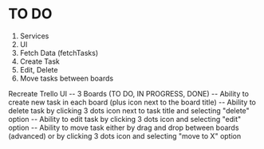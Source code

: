 # TO DO
1. Services
2. UI
3. Fetch Data (fetchTasks)
4. Create Task
5. Edit, Delete
6. Move tasks between boards

Recreate Trello UI
-- 3 Boards (TO DO, IN PROGRESS, DONE)
-- Ability to create new task in each board (plus icon next to the board title)
-- Ability to delete task by clicking 3 dots icon next to task title and selecting "delete" option
-- Ability to edit task by clicking 3 dots icon and selecting "edit" option
-- Ability to move task either by drag and drop between boards (advanced) or by clicking 3 dots icon and selecting "move to X" option